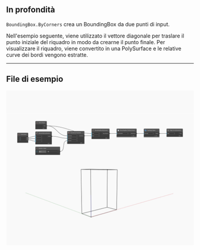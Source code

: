 ## In profondità
`BoundingBox.ByCorners` crea un BoundingBox da due punti di input.

Nell'esempio seguente, viene utilizzato il vettore diagonale per traslare il punto iniziale del riquadro in modo da crearne il punto finale. Per visualizzare il riquadro, viene convertito in una PolySurface e le relative curve dei bordi vengono estratte.

___
## File di esempio

![ByCorners](./Autodesk.DesignScript.Geometry.BoundingBox.ByCorners_img.jpg)

